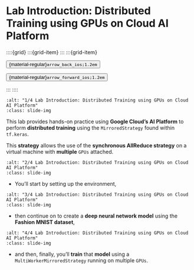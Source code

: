 # Lab Introduction: Distributed Training using GPUs on Cloud AI Platform

<aside class="margin sidebar">

::::{grid}
:::{grid-item}
:::
:::{grid-item}
<div id="slide-controls" class="btn-toolbar justify-content-between">

<button id="arrow_back" class="sd-btn">{material-regular}`arrow_back_ios;1.2em`</button>

<button id="arrow_forward" class="sd-btn">{material-regular}`arrow_forward_ios;1.2em`</button>
</div>
:::
::::
</aside>
<div class="slides">
<div>

```{image} ../../../images/gcp_courses/production_ml_systems/designing_high_performance_m/lab_intro_distributed_training_using_gpus_on_cloud/001.jpg
:alt: "1/4 Lab Introduction: Distributed Training using GPUs on Cloud AI Platform"
:class: slide-img
```
<div class="cell tag_remove-input tag_output_scroll docutils container">
<div class="cell_output docutils container">

This lab provides hands-on practice using **Google Cloud’s AI Platform** to perform **distributed training** using the `MirroredStrategy` found within `tf.keras`. 

This **strategy** allows the use of the **synchronous AllReduce strategy** on a virtual machine with **multiple** `GPUs` attached.
</div>
</div>
</div>
</div>
<div class="slides">
<div>

```{image} ../../../images/gcp_courses/production_ml_systems/designing_high_performance_m/lab_intro_distributed_training_using_gpus_on_cloud/002.jpg
:alt: "2/4 Lab Introduction: Distributed Training using GPUs on Cloud AI Platform"
:class: slide-img
```
<div class="cell tag_remove-input tag_output_scroll docutils container">
<div class="cell_output docutils container">

* You’ll start by setting up the environment,
</div>
</div>
</div>
</div>
<div class="slides">
<div>

```{image} ../../../images/gcp_courses/production_ml_systems/designing_high_performance_m/lab_intro_distributed_training_using_gpus_on_cloud/003.jpg
:alt: "3/4 Lab Introduction: Distributed Training using GPUs on Cloud AI Platform"
:class: slide-img
```
<div class="cell tag_remove-input tag_output_scroll docutils container">
<div class="cell_output docutils container">

* then continue on to create a **deep neural network model** using the **Fashion MNIST dataset**,
</div>
</div>
</div>
</div>
<div class="slides">
<div>

```{image} ../../../images/gcp_courses/production_ml_systems/designing_high_performance_m/lab_intro_distributed_training_using_gpus_on_cloud/004.jpg
:alt: "4/4 Lab Introduction: Distributed Training using GPUs on Cloud AI Platform"
:class: slide-img
```
<div class="cell tag_remove-input tag_output_scroll docutils container">
<div class="cell_output docutils container">

* and then, finally, you’ll **train** that **model** using a `MultiWorkerMirroredStrategy` running on multiple `GPUs`.
</div>
</div>
</div>
</div>
